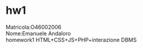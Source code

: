 # hw1  
Matricola:O46002006    
Nome:Emanuele Andaloro  
homework1  HTML+CSS+JS+PHP+interazione DBMS
